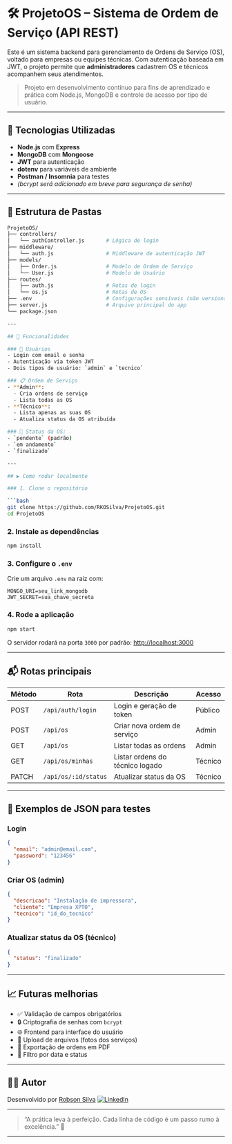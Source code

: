 # 🛠️ ProjetoOS – Sistema de Ordem de Serviço (API REST)

Este é um sistema backend para gerenciamento de Ordens de Serviço (OS), voltado para empresas ou equipes técnicas. Com autenticação baseada em JWT, o projeto permite que **administradores** cadastrem OS e técnicos acompanhem seus atendimentos.

> Projeto em desenvolvimento contínuo para fins de aprendizado e prática com Node.js, MongoDB e controle de acesso por tipo de usuário.

---

## 🚀 Tecnologias Utilizadas

- **Node.js** com **Express**
- **MongoDB** com **Mongoose**
- **JWT** para autenticação
- **dotenv** para variáveis de ambiente
- **Postman / Insomnia** para testes
- *(bcrypt será adicionado em breve para segurança de senha)*

---

## 📁 Estrutura de Pastas

```bash
ProjetoOS/
├── controllers/
│   └── authController.js       # Lógica de login
├── middleware/
│   └── auth.js                 # Middleware de autenticação JWT
├── models/
│   ├── Order.js                # Modelo de Ordem de Serviço
│   └── User.js                 # Modelo de Usuário
├── routes/
│   ├── auth.js                 # Rotas de login
│   └── os.js                   # Rotas de OS
├── .env                        # Configurações sensíveis (não versionar)
├── server.js                   # Arquivo principal do app
└── package.json

---

## 🔐 Funcionalidades

### 👤 Usuários
- Login com email e senha
- Autenticação via token JWT
- Dois tipos de usuário: `admin` e `tecnico`

### 📋 Ordem de Serviço
- **Admin**:
  - Cria ordens de serviço
  - Lista todas as OS
- **Técnico**:
  - Lista apenas as suas OS
  - Atualiza status da OS atribuída

### 🔄 Status da OS:
- `pendente` (padrão)
- `em andamento`
- `finalizado`

---

## ▶️ Como rodar localmente

### 1. Clone o repositório

```bash
git clone https://github.com/RKOSilva/ProjetoOS.git
cd ProjetoOS
````

### 2. Instale as dependências

```bash
npm install
```

### 3. Configure o `.env`

Crie um arquivo `.env` na raiz com:

```
MONGO_URI=seu_link_mongodb
JWT_SECRET=sua_chave_secreta
```

### 4. Rode a aplicação

```bash
npm start
```

O servidor rodará na porta `3000` por padrão:
[http://localhost:3000](http://localhost:3000)

---

## 📬 Rotas principais

| Método | Rota                 | Descrição                       | Acesso  |
| ------ | -------------------- | ------------------------------- | ------- |
| POST   | `/api/auth/login`    | Login e geração de token        | Público |
| POST   | `/api/os`            | Criar nova ordem de serviço     | Admin   |
| GET    | `/api/os`            | Listar todas as ordens          | Admin   |
| GET    | `/api/os/minhas`     | Listar ordens do técnico logado | Técnico |
| PATCH  | `/api/os/:id/status` | Atualizar status da OS          | Técnico |

---

## 🧪 Exemplos de JSON para testes

### Login

```json
{
  "email": "admin@email.com",
  "password": "123456"
}
```

### Criar OS (admin)

```json
{
  "descricao": "Instalação de impressora",
  "cliente": "Empresa XPTO",
  "tecnico": "id_do_tecnico"
}
```

### Atualizar status da OS (técnico)

```json
{
  "status": "finalizado"
}
```

---

## 📈 Futuras melhorias

* ✅ Validação de campos obrigatórios
* 🔒 Criptografia de senhas com `bcrypt`
* 🌐 Frontend para interface do usuário
* 📎 Upload de arquivos (fotos dos serviços)
* 🧾 Exportação de ordens em PDF
* 📅 Filtro por data e status

---

## 🙋‍♂️ Autor

Desenvolvido por [Robson Silva](https://github.com/RKOSilva)
[![LinkedIn](https://img.shields.io/badge/LinkedIn-robson--silva-blue?style=flat\&logo=linkedin)](https://www.linkedin.com/in/robson-silva-a7b34a213/)

---

> “A prática leva à perfeição. Cada linha de código é um passo rumo à excelência.” 🚀

---
